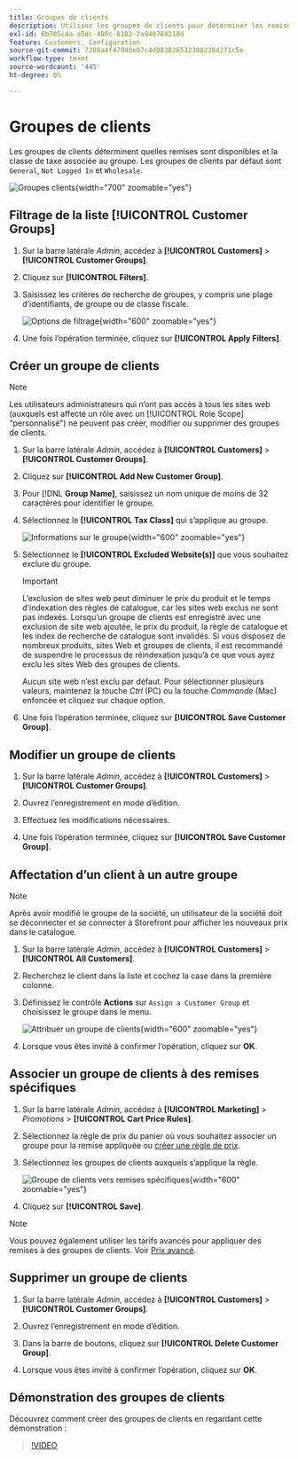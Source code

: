 ```yaml
---
title: Groupes de clients
description: Utilisez les groupes de clients pour déterminer les remises disponibles pour les clients affectés à un groupe et la classe de taxe associée au groupe.
exl-id: 6b785c4a-a5dc-480c-8182-2a940784218d
feature: Customers, Configuration
source-git-commit: 7288a4f47940e07c4d083826532308228d271c5e
workflow-type: tm+mt
source-wordcount: '445'
ht-degree: 0%

---
```


# Groupes de clients

Les groupes de clients déterminent quelles remises sont disponibles et la classe de taxe associée au groupe. Les groupes de clients par défaut sont `General`, `Not Logged In` et `Wholesale`.

![Groupes clients](assets/customer-groups.png){width="700" zoomable="yes"}

## Filtrage de la liste [!UICONTROL Customer Groups]

1. Sur la barre latérale _Admin_, accédez à **[!UICONTROL Customers]** > **[!UICONTROL Customer Groups]**.

1. Cliquez sur **[!UICONTROL Filters]**.

1. Saisissez les critères de recherche de groupes, y compris une plage d’identifiants, de groupe ou de classe fiscale.

   ![Options de filtrage](assets/groups-filters.png){width="600" zoomable="yes"}

1. Une fois l’opération terminée, cliquez sur **[!UICONTROL Apply Filters]**.

## Créer un groupe de clients

>[!NOTE]
>
>Les utilisateurs administrateurs qui n’ont pas accès à tous les sites web (auxquels est affecté un rôle avec un [!UICONTROL Role Scope] &quot;personnalisé&quot;) ne peuvent pas créer, modifier ou supprimer des groupes de clients.

1. Sur la barre latérale _Admin_, accédez à **[!UICONTROL Customers]** > **[!UICONTROL Customer Groups]**.

1. Cliquez sur **[!UICONTROL Add New Customer Group]**.

1. Pour [!DNL **Group Name]**, saisissez un nom unique de moins de 32 caractères pour identifier le groupe.

1. Sélectionnez le **[!UICONTROL Tax Class]** qui s’applique au groupe.

   ![Informations sur le groupe](assets/group-information.png){width="600" zoomable="yes"}

1. Sélectionnez le **[!UICONTROL Excluded Website(s)]** que vous souhaitez exclure du groupe.

   >[!IMPORTANT]
   >
   >L’exclusion de sites web peut diminuer le prix du produit et le temps d’indexation des règles de catalogue, car les sites web exclus ne sont pas indexés. Lorsqu’un groupe de clients est enregistré avec une exclusion de site web ajoutée, le prix du produit, la règle de catalogue et les index de recherche de catalogue sont invalidés. Si vous disposez de nombreux produits, sites Web et groupes de clients, il est recommandé de suspendre le processus de réindexation jusqu’à ce que vous ayez exclu les sites Web des groupes de clients.

   Aucun site web n’est exclu par défaut. Pour sélectionner plusieurs valeurs, maintenez la touche _Ctrl_ (PC) ou la touche _Commande_ (Mac) enfoncée et cliquez sur chaque option.

1. Une fois l’opération terminée, cliquez sur **[!UICONTROL Save Customer Group]**.

## Modifier un groupe de clients

1. Sur la barre latérale _Admin_, accédez à **[!UICONTROL Customers]** > **[!UICONTROL Customer Groups]**.

1. Ouvrez l’enregistrement en mode d’édition.

1. Effectuez les modifications nécessaires.

1. Une fois l’opération terminée, cliquez sur **[!UICONTROL Save Customer Group]**.

## Affectation d’un client à un autre groupe

>[!NOTE]
>
>Après avoir modifié le groupe de la société, un utilisateur de la société doit se déconnecter et se connecter à Storefront pour afficher les nouveaux prix dans le catalogue.

1. Sur la barre latérale _Admin_, accédez à **[!UICONTROL Customers]** > **[!UICONTROL All Customers]**.

1. Recherchez le client dans la liste et cochez la case dans la première colonne.

1. Définissez le contrôle **Actions** sur `Assign a Customer Group` et choisissez le groupe dans le menu.

   ![Attribuer un groupe de clients](assets/group-assign.png){width="600" zoomable="yes"}

1. Lorsque vous êtes invité à confirmer l’opération, cliquez sur **OK**.

## Associer un groupe de clients à des remises spécifiques

1. Sur la barre latérale _Admin_, accédez à **[!UICONTROL Marketing]** > _Promotions_ > **[!UICONTROL Cart Price Rules]**.

1. Sélectionnez la règle de prix du panier où vous souhaitez associer un groupe pour la remise appliquée ou [créer une règle de prix](../merchandising-promotions/price-rules-catalog.md).

1. Sélectionnez les groupes de clients auxquels s’applique la règle.

   ![Groupe de clients vers remises spécifiques](assets/group-discount.png){width="600" zoomable="yes"}

1. Cliquez sur **[!UICONTROL Save]**.

>[!NOTE]
>
> Vous pouvez également utiliser les tarifs avancés pour appliquer des remises à des groupes de clients. Voir [Prix avancé](../catalog/product-price-group.md).

## Supprimer un groupe de clients

1. Sur la barre latérale _Admin_, accédez à **[!UICONTROL Customers]** > **[!UICONTROL Customer Groups]**.

1. Ouvrez l’enregistrement en mode d’édition.

1. Dans la barre de boutons, cliquez sur **[!UICONTROL Delete Customer Group]**.

1. Lorsque vous êtes invité à confirmer l’opération, cliquez sur **OK**.

## Démonstration des groupes de clients

Découvrez comment créer des groupes de clients en regardant cette démonstration :

>[!VIDEO](https://video.tv.adobe.com/v/343660/?quality=12&learn=on)
